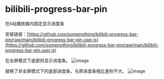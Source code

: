 # bilibili-progress-bar-pin
在b站播放器内固定显示进度条

安装链接：[https://github.com/somenothing/bilibili-progress-bar-pin/raw/main/bilibili-progress-bar-pin.user.js](https://github.com/somenothing/bilibili-progress-bar-pin/raw/main/bilibili-progress-bar-pin.user.js)

在全屏模式下底部将显示进度条。
![image](https://github.com/somenothing/bilibili-progress-bar-pin/assets/73216966/08885598-e918-470e-ab38-720e45a00316)

替换了非全屏模式下的底部进度条，与原进度条相比差别不大。
![image](https://github.com/somenothing/bilibili-progress-bar-pin/assets/73216966/33e24b80-ea24-41e8-aaf3-755958433640)
